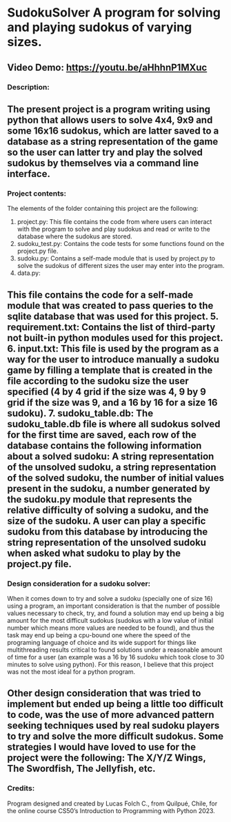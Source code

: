 # SudokuSolver A program for solving and playing sudokus of varying sizes.
## Video Demo: <https://youtu.be/aHhhnP1MXuc>
### Description:
The present project is a program writing using python that allows users
to solve 4x4, 9x9 and **some** 16x16 sudokus, which are latter saved to a
database as a string representation of the game so the user can latter
try and play the solved sudokus by themselves via a command line interface.
-----
### Project contents:
The elements of the folder containing this project are the following:
1. project.py:
This file contains the code from where users can interact with the program to
solve and play sudokus and read or write to the database where the sudokus
are stored.
2. sudoku_test.py:
Contains the code tests for some functions found on the project.py file.
3. sudoku.py:
Contains a self-made module that is used by project.py to solve the sudokus
of different sizes the user may enter into the program.
4. data.py:

This file contains the code for a self-made module that was created to pass
queries to the sqlite database that was used for this project.
5. requirement.txt:
Contains the list of third-party not built-in python modules used for this project.
6. input.txt:
This file is used by the program as a way for the user to introduce manually a sudoku
game by filling a template that is created in the file according to the sudoku size the
user specified (4 by 4 grid if the size was 4, 9 by 9 grid if the size was 9, and a 16 by 16
for a size 16 sudoku).
7. sudoku_table.db:
The sudoku_table.db file is where all sudokus solved for the first time are saved, each
row of the database contains the following information about a solved sudoku: A string
representation of the unsolved sudoku, a string representation of the solved sudoku,
the number of initial values present in the sudoku, a number generated by the sudoku.py
module that represents the relative difficulty of solving a sudoku, and the size of the sudoku.
A user can play a specific sudoku from this database by introducing the string representation
of the unsolved sudoku when asked what sudoku to play by the project.py file.
---
### Design consideration for a sudoku solver:
When it comes down to try and solve a sudoku (specially one of size 16) using a program,
an important consideration is that the number of possible values necessary to check,
try, and found a solution may end up being a big amount for the most difficult
sudokus (sudokus with a low value of initial number which means more values are needed
to be found), and thus the task may end up being a cpu-bound one where the speed of the
programing language of choice and its wide support for things like multithreading results
critical to found solutions under a reasonable amount of time for a user (an example was
a 16 by 16 sudoku which took close to 30 minutes to solve using python). For this reason,
I believe that this project was not the most ideal for a python
program.

Other design consideration that was tried to implement but ended up being a little too
difficult to code, was the use of more advanced pattern seeking techniques used by
real sudoku players to try and solve the more difficult sudokus. Some strategies I would have loved to
use
for the project were the following: The X/Y/Z Wings, The Swordfish, The Jellyfish,
etc.
---
### Credits:
Program designed and created by Lucas Folch C., from Quilpué, Chile, for the online
course CS50’s Introduction to Programming with Python 2023.